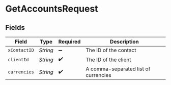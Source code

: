 # GetAccountsRequest


## Fields

| Field                                | Type                                 | Required                             | Description                          |
| ------------------------------------ | ------------------------------------ | ------------------------------------ | ------------------------------------ |
| `xContactID`                         | *String*                             | :heavy_minus_sign:                   | The ID of the contact                |
| `clientId`                           | *String*                             | :heavy_check_mark:                   | The ID of the client                 |
| `currencies`                         | *String*                             | :heavy_check_mark:                   | A comma-separated list of currencies |